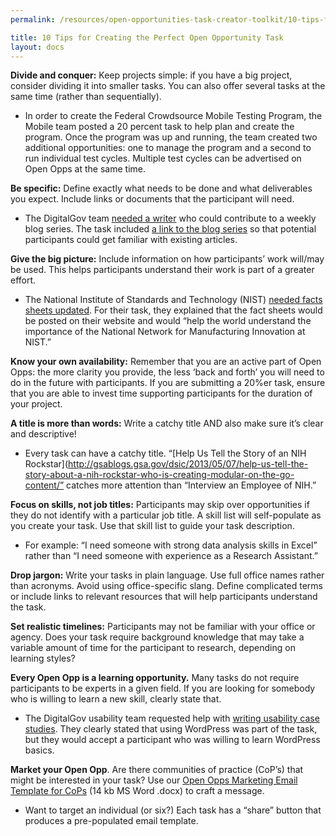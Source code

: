 ```yaml
---
permalink: /resources/open-opportunities-task-creator-toolkit/10-tips-for-creating-the-perfect-open-opportunity-task/

title: 10 Tips for Creating the Perfect Open Opportunity Task
layout: docs
---
```


**Divide and conquer:** Keep projects simple: if you have a big project, consider dividing it into smaller tasks. You can also offer several tasks at the same time (rather than sequentially).

- In order to create the Federal Crowdsource Mobile Testing Program, the Mobile team posted a 20 percent task to help plan and create the program. Once the program was up and running, the team created two additional opportunities: one to manage the program and a second to run individual test cycles. Multiple test cycles can be advertised on Open Opps at the same time.


**Be specific:** Define exactly what needs to be done and what deliverables you expect. Include links or documents that the participant will need.
- The DigitalGov team [needed a writer](https://openopps.digitalgov.gov/tasks/25) who could contribute to a weekly blog series. The task included [a link to the blog series](https://www.digitalgov.gov/tag/trends-on-tuesday/) so that potential participants could get familiar with existing articles.

**Give the big picture:** Include information on how participants’ work will/may be used. This helps participants understand their work is part of a greater effort.

- The National Institute of Standards and Technology (NIST) [needed facts sheets updated](https://openopps.digitalgov.gov/tasks/24). For their task, they explained that the fact sheets would be posted on their website and would “help the world understand the importance of the National Network for Manufacturing Innovation at NIST.”

**Know your own availability:** Remember that you are an active part of Open Opps: the more clarity you provide, the less ‘back and forth’ you will need to do in the future with participants. If you are submitting a 20%er task, ensure that you are able to invest time supporting participants for the duration of your project.

**A title is more than words:**  Write a catchy title AND also make sure it’s clear and descriptive!

- Every task can have a catchy title. “[Help Us Tell the Story of an NIH Rockstar](http://gsablogs.gsa.gov/dsic/2013/05/07/help-us-tell-the-story-about-a-nih-rockstar-who-is-creating-modular-on-the-go-content/” catches more attention than “Interview an Employee of NIH.”


**Focus on skills, not job titles:** Participants may skip over opportunities if they do not identify with a particular job title. A skill list will self-populate as you create your task. Use that skill list to guide your task description.

- For example: “I need someone with strong data analysis skills in Excel” rather than “I need someone with experience as a Research Assistant.”

**Drop jargon:** Write your tasks in plain language. Use full office names rather than acronyms. Avoid using office-specific slang. Define complicated terms or include links to relevant resources that will help participants understand the task.

**Set realistic timelines:** Participants may not be familiar with your office or agency. Does your task require background knowledge that may take a variable amount of time for the participant to research, depending on learning styles?

**Every Open Opp is a learning opportunity.** Many tasks do not require participants to be experts in a given field. If you are looking for somebody who is willing to learn a new skill, clearly state that.

- The DigitalGov usability team requested help with [writing usability case studies](https://openopps.digitalgov.gov/tasks/18). They clearly stated that using WordPress was part of the task, but they would accept a participant who was willing to learn WordPress basics.

**Market your Open Opp**. Are there communities of practice (CoP’s) that might be interested in your task? Use our [Open Opps Marketing Email Template for CoPs](https://s3.amazonaws.com/sitesusa/wp-content/uploads/sites/212/2015/04/Open-Opps-Marketing-Email-Template-for-CoPs.docx) (14 kb MS Word .docx) to craft a message.
- Want to target an individual (or six?) Each task has a “share” button that produces a pre-populated email template.
